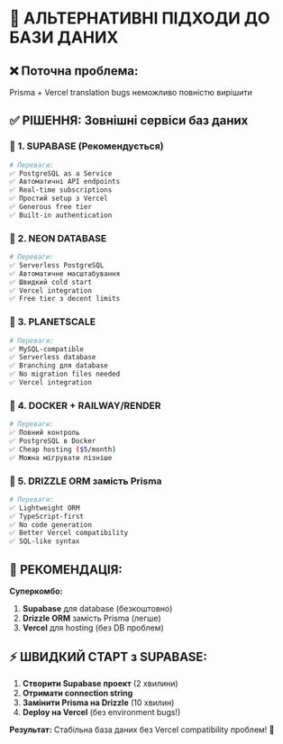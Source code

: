 # 🐋 АЛЬТЕРНАТИВНІ ПІДХОДИ ДО БАЗИ ДАНИХ

## ❌ **Поточна проблема:**
Prisma + Vercel translation bugs неможливо повністю вирішити

## ✅ **РІШЕННЯ: Зовнішні сервіси баз даних**

### 🥇 **1. SUPABASE (Рекомендується)**
```bash
# Переваги:
✅ PostgreSQL as a Service
✅ Автоматичні API endpoints  
✅ Real-time subscriptions
✅ Простий setup з Vercel
✅ Generous free tier
✅ Built-in authentication
```

### 🥈 **2. NEON DATABASE**
```bash
# Переваги:
✅ Serverless PostgreSQL
✅ Автоматичне масштабування
✅ Швидкий cold start
✅ Vercel integration
✅ Free tier з decent limits
```

### 🥉 **3. PLANETSCALE**
```bash
# Переваги:
✅ MySQL-compatible
✅ Serverless database
✅ Branching для database
✅ No migration files needed
✅ Vercel integration
```

### 🐋 **4. DOCKER + RAILWAY/RENDER**
```bash
# Переваги:
✅ Повний контроль
✅ PostgreSQL в Docker
✅ Cheap hosting ($5/month)
✅ Можна мігрувати пізніше
```

### 🔧 **5. DRIZZLE ORM замість Prisma**
```bash
# Переваги:
✅ Lightweight ORM
✅ TypeScript-first
✅ No code generation
✅ Better Vercel compatibility
✅ SQL-like syntax
```

## 🎯 **РЕКОМЕНДАЦІЯ:**

**Суперкомбо:** 
1. **Supabase** для database (безкоштовно)
2. **Drizzle ORM** замість Prisma (легше)
3. **Vercel** для hosting (без DB проблем)

## ⚡ **ШВИДКИЙ СТАРТ з SUPABASE:**

1. **Створити Supabase проект** (2 хвилини)
2. **Отримати connection string**
3. **Замінити Prisma на Drizzle** (10 хвилин)
4. **Deploy на Vercel** (без environment bugs!)

**Результат:** Стабільна база даних без Vercel compatibility проблем! 🎉